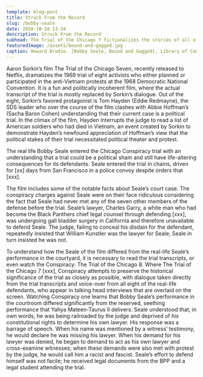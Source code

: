 ```yaml
---
template: blog-post
title: Struck From the Record
slug: /bobby-seale
date: 2020-10-28 13:34
description: Struck From the Record
subhead: The Trial of the Chicago 7 fictionalizes the stories of all of its participants. In the case of Bobby Seale, the omissions tell their own story.
featuredImage: /assets/bound-and-gagged.jpg
caption: Howard Brodie. [Bobby Seale, Bound and Gagged], Library of Congress
---
```

Aaron Sorkin’s film The Trial of the Chicago Seven, recently released to Netflix, dramatizes the 1969 trial of eight activists who either planned or participated in the anti-Vietnam protests at the 1968 Democratic National Convention. It is a fun and politically incoherent film, where the actual transcript of the trial is mostly replaced by Sorkin’s dialogue. Out of the eight, Sorkin’s favored protagonist is Tom Hayden (Eddie Redmayne), the SDS leader who over the course of the film clashes with  Abbie Hoffman’s (Sacha Baron Cohen) understanding that their current case is a political trial. In the climax of the film, Hayden interrupts the judge to read a list of American soldiers who had died in Vietnam, an event created by Sorkin to demonstrate Hayden’s newfound appreciation of Hoffman’s view that the political stakes of their trial necessitated political theater and protest.

The real life Bobby Seale entered the Chicago Conspiracy trial with an understanding that a trial could be a political sham and still have life-altering consequences for its defendants. Seale entered the trial in chains, driven for \[xx] days from San Francisco in a police convoy despite orders that \[xxx].

The film includes some of the notable facts about Seale’s court case. The conspiracy charges against Seale were on their face ridiculous considering the fact that Seale had never met any of the seven other members of the defense before the trial. Seale’s lawyer, Charles Garry, a white man who had become the Black Panthers chief legal counsel through defending \[xxx], was undergoing gall bladder surgery in California and therefore unavailable to defend Seale. The judge, failing to conceal his disdain for the defendant, repeatedly insisted that William Kunstler was the lawyer for Seale; Seale in turn insisted he was not.
	
To understand how the Seale of the film differed from the real-life Seale’s performance in the courtyard, it is necessary to read the trial transcripts, or even watch the Conspiracy: The Trial of the Chicago 8. Where The Trial of the Chicago 7 \[xxx], Conspiracy attempts to preserve the historical significance of the trial as closely as possible, with dialogue taken directly from the trial transcripts and voice-over from all eight of the real-life defendants, who appear in talking head interviews that are overlaid on the screen. Watching Conspiracy one learns that Bobby Seale’s performance in the courtroom differed significantly from the reserved, seething performance that Yahya Mateen-Taurus II delivers. Seale understood that, in own words, he was being railroaded by the judge and deprived of his constitutional rights to determine his own lawyer. His response was a barrage of speech. When his name was mentioned by a witness’ testimony, he would declare he was missing his lawyer. When his demand for his lawyer was denied, he began to demand to act as his own lawyer and cross-examine witnesses; when these demands were also met with protest by the judge, he would call him a racist and fascist. Seale’s effort to defend himself was not facile; he received legal documents from the BPP and a legal student attending the trial.